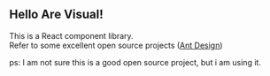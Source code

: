 ## Hello Are Visual!

This is a React component library.<br/>
Refer to some excellent open source projects ([Ant Design](https://ant.design/))

ps: I am not sure this is a good open source project, but i am using it.
